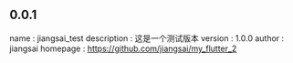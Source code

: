 ## 0.0.1

name : jiangsai_test
description : 这是一个测试版本
version : 1.0.0
author : jiangsai
homepage : https://github.com/jiangsai/my_flutter_2

